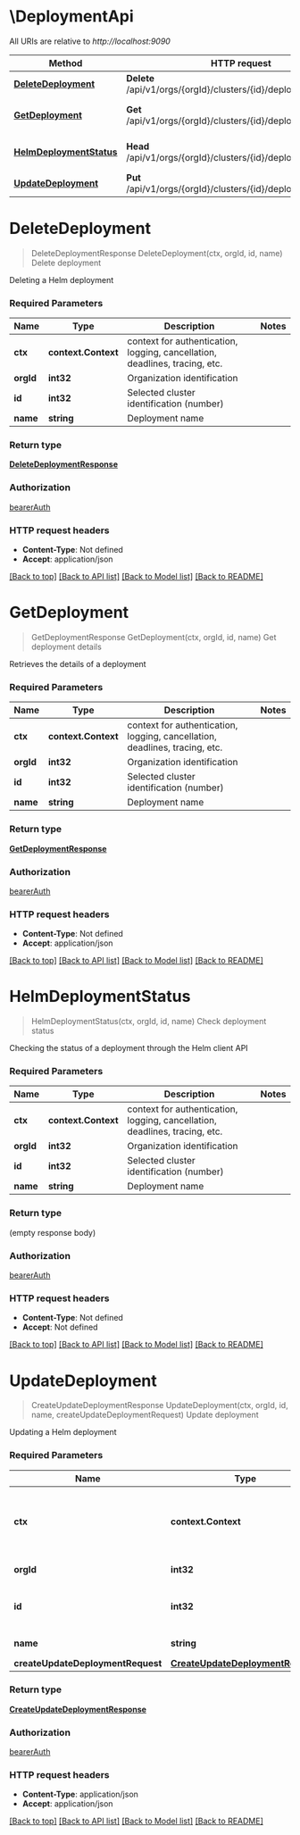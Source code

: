 # \DeploymentApi

All URIs are relative to *http://localhost:9090*

Method | HTTP request | Description
------------- | ------------- | -------------
[**DeleteDeployment**](DeploymentApi.md#DeleteDeployment) | **Delete** /api/v1/orgs/{orgId}/clusters/{id}/deployments/{name} | Delete deployment
[**GetDeployment**](DeploymentApi.md#GetDeployment) | **Get** /api/v1/orgs/{orgId}/clusters/{id}/deployments/{name} | Get deployment details
[**HelmDeploymentStatus**](DeploymentApi.md#HelmDeploymentStatus) | **Head** /api/v1/orgs/{orgId}/clusters/{id}/deployments/{name} | Check deployment status
[**UpdateDeployment**](DeploymentApi.md#UpdateDeployment) | **Put** /api/v1/orgs/{orgId}/clusters/{id}/deployments/{name} | Update deployment


# **DeleteDeployment**
> DeleteDeploymentResponse DeleteDeployment(ctx, orgId, id, name)
Delete deployment

Deleting a Helm deployment

### Required Parameters

Name | Type | Description  | Notes
------------- | ------------- | ------------- | -------------
 **ctx** | **context.Context** | context for authentication, logging, cancellation, deadlines, tracing, etc.
  **orgId** | **int32**| Organization identification | 
  **id** | **int32**| Selected cluster identification (number) | 
  **name** | **string**| Deployment name | 

### Return type

[**DeleteDeploymentResponse**](DeleteDeploymentResponse.md)

### Authorization

[bearerAuth](../README.md#bearerAuth)

### HTTP request headers

 - **Content-Type**: Not defined
 - **Accept**: application/json

[[Back to top]](#) [[Back to API list]](../README.md#documentation-for-api-endpoints) [[Back to Model list]](../README.md#documentation-for-models) [[Back to README]](../README.md)

# **GetDeployment**
> GetDeploymentResponse GetDeployment(ctx, orgId, id, name)
Get deployment details

Retrieves the details of a deployment

### Required Parameters

Name | Type | Description  | Notes
------------- | ------------- | ------------- | -------------
 **ctx** | **context.Context** | context for authentication, logging, cancellation, deadlines, tracing, etc.
  **orgId** | **int32**| Organization identification | 
  **id** | **int32**| Selected cluster identification (number) | 
  **name** | **string**| Deployment name | 

### Return type

[**GetDeploymentResponse**](GetDeploymentResponse.md)

### Authorization

[bearerAuth](../README.md#bearerAuth)

### HTTP request headers

 - **Content-Type**: Not defined
 - **Accept**: application/json

[[Back to top]](#) [[Back to API list]](../README.md#documentation-for-api-endpoints) [[Back to Model list]](../README.md#documentation-for-models) [[Back to README]](../README.md)

# **HelmDeploymentStatus**
> HelmDeploymentStatus(ctx, orgId, id, name)
Check deployment status

Checking the status of a deployment through the Helm client API

### Required Parameters

Name | Type | Description  | Notes
------------- | ------------- | ------------- | -------------
 **ctx** | **context.Context** | context for authentication, logging, cancellation, deadlines, tracing, etc.
  **orgId** | **int32**| Organization identification | 
  **id** | **int32**| Selected cluster identification (number) | 
  **name** | **string**| Deployment name | 

### Return type

 (empty response body)

### Authorization

[bearerAuth](../README.md#bearerAuth)

### HTTP request headers

 - **Content-Type**: Not defined
 - **Accept**: Not defined

[[Back to top]](#) [[Back to API list]](../README.md#documentation-for-api-endpoints) [[Back to Model list]](../README.md#documentation-for-models) [[Back to README]](../README.md)

# **UpdateDeployment**
> CreateUpdateDeploymentResponse UpdateDeployment(ctx, orgId, id, name, createUpdateDeploymentRequest)
Update deployment

Updating a Helm deployment

### Required Parameters

Name | Type | Description  | Notes
------------- | ------------- | ------------- | -------------
 **ctx** | **context.Context** | context for authentication, logging, cancellation, deadlines, tracing, etc.
  **orgId** | **int32**| Organization identification | 
  **id** | **int32**| Selected cluster identification (number) | 
  **name** | **string**| Deployment name | 
  **createUpdateDeploymentRequest** | [**CreateUpdateDeploymentRequest**](CreateUpdateDeploymentRequest.md)|  | 

### Return type

[**CreateUpdateDeploymentResponse**](CreateUpdateDeploymentResponse.md)

### Authorization

[bearerAuth](../README.md#bearerAuth)

### HTTP request headers

 - **Content-Type**: application/json
 - **Accept**: application/json

[[Back to top]](#) [[Back to API list]](../README.md#documentation-for-api-endpoints) [[Back to Model list]](../README.md#documentation-for-models) [[Back to README]](../README.md)

